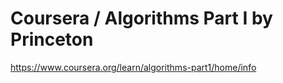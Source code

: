# Coursera / Algorithms Part I by Princeton

https://www.coursera.org/learn/algorithms-part1/home/info


